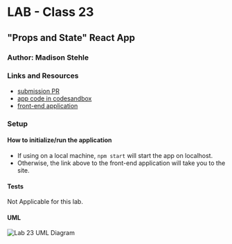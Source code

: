 # LAB - Class 23

## "Props and State" React App

### Author: Madison Stehle

### Links and Resources

- [submission PR]()
- [app code in codesandbox]()
- [front-end application]()

### Setup

#### How to initialize/run the application

- If using on a local machine, `npm start` will start the app on localhost.
- Otherwise, the link above to the front-end application will take you to the site.

#### Tests

Not Applicable for this lab.

#### UML

![Lab 23 UML Diagram]()